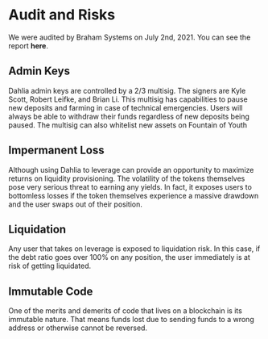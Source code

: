 # Audit and Risks

We were audited by Braham Systems on July 2nd, 2021. You can see the report **here**.

## Admin Keys

Dahlia admin keys are controlled by a 2/3 multisig. The signers are Kyle Scott, Robert Leifke, and Brian Li. This multisig has capabilities to pause new deposits and farming in case of technical emergencies. Users will always be able to withdraw their funds regardless of new deposits being paused. The multisig can also whitelist new assets on Fountain of Youth

## Impermanent Loss

Although using Dahlia to leverage can provide an opportunity to maximize returns on liquidity provisioning. The volatility of the tokens themselves pose very serious threat to earning any yields. In fact, it exposes users to bottomless losses if the token themselves experience a massive drawdown and the user swaps out of their position. 

## Liquidation

Any user that takes on leverage is exposed to liquidation risk. In this case, if the debt ratio goes over 100% on any position, the user immediately is at risk of getting liquidated. 

## Immutable Code

One of the merits and demerits of code that lives on a blockchain is its immutable nature. That means funds lost due to sending funds to a wrong address or otherwise cannot be reversed. 


